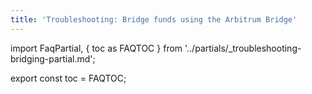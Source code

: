 ```yaml
---
title: 'Troubleshooting: Bridge funds using the Arbitrum Bridge'
---
```


import FaqPartial, { toc as FAQTOC } from '../partials/_troubleshooting-bridging-partial.md';

<div data-faq-origin-slug="bridging-faq">
  <FaqPartial />
</div>

export const toc = FAQTOC;
